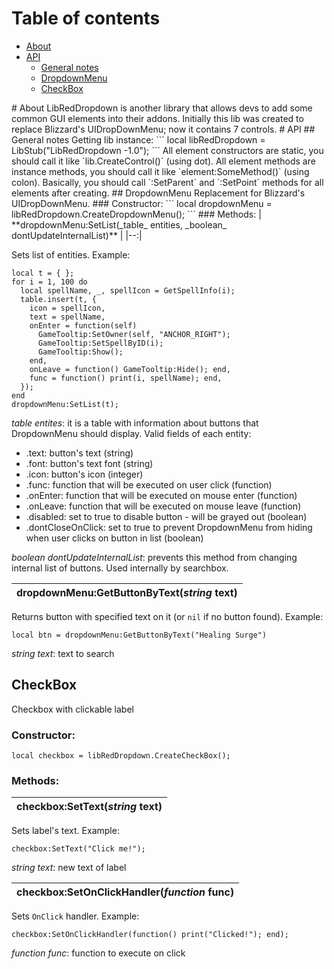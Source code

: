 # Table of contents
+ [About](#about) 
+ [API](#api) 
  + [General notes](#general_notes) 
  + [DropdownMenu](#dropdownmenu) 
  + [CheckBox](#checkbox) 

<a name="about"/>
# About 
LibRedDropdown is another library that allows devs to add some common GUI elements into their addons. Initially this lib was created to replace Blizzard's UIDropDownMenu; now it contains 7 controls.
<a name="api"/>
# API
<a name="general_notes"/>
## General notes
Getting lib instance:
```
local libRedDropdown = LibStub("LibRedDropdown -1.0");
```
All element constructors are static, you should call it like `lib.CreateControl()` (using dot). All element methods are instance methods, you should call it like `element:SomeMethod()` (using colon).  
Basically, you should call `:SetParent` and `:SetPoint` methods for all elements after creating.  
<a name="dropdownmenu"/>
## DropdownMenu
Replacement for Blizzard's UIDropDownMenu.  
### Constructor:  
```
local dropdownMenu = libRedDropdown.CreateDropdownMenu();
```
### Methods:  
| **dropdownMenu:SetList(_table_ entities, _boolean_ dontUpdateInternalList)** |
|--:|

Sets list of entities. Example:  
```
local t = { };
for i = 1, 100 do
  local spellName, _, spellIcon = GetSpellInfo(i);
  table.insert(t, {
    icon = spellIcon,
    text = spellName,
    onEnter = function(self)
      GameTooltip:SetOwner(self, "ANCHOR_RIGHT");
      GameTooltip:SetSpellByID(i);
      GameTooltip:Show();
    end,
    onLeave = function() GameTooltip:Hide(); end,
    func = function() print(i, spellName); end,
  });
end
dropdownMenu:SetList(t);
```  
_table entites_: it is a table with information about buttons that DropdownMenu should display. Valid fields of each entity:  
  * .text: button's text (string)  
  * .font: button's text font (string)  
  * .icon: button's icon (integer)  
  * .func: function that will be executed on user click (function)  
  * .onEnter: function that will be executed on mouse enter (function)  
  * .onLeave: function that will be executed on mouse leave (function)  
  * .disabled: set to true to disable button - will be grayed out (boolean)  
  * .dontCloseOnClick: set to true to prevent DropdownMenu from hiding when user clicks on button in list (boolean)  

_boolean dontUpdateInternalList_: prevents this method from changing internal list of buttons. Used internally by searchbox.  
  
| **dropdownMenu:GetButtonByText(_string_ text)** |
|--:|

Returns button with specified text on it (or `nil` if no button found). Example:  
```
local btn = dropdownMenu:GetButtonByText("Healing Surge")
```
_string text_: text to search
<a name="checkbox"/>
## CheckBox
Checkbox with clickable label 
### Constructor:  
```
local checkbox = libRedDropdown.CreateCheckBox();
```
### Methods: 
| **checkbox:SetText(_string_ text)** |
|--:|

Sets label's text. Example:  
```
checkbox:SetText("Click me!");
```
_string text_: new text of label  

| **checkbox:SetOnClickHandler(_function_ func)** |
|--:|

Sets `OnClick` handler. Example:  
```
checkbox:SetOnClickHandler(function() print("Clicked!"); end);
```
_function func_: function to execute on click
